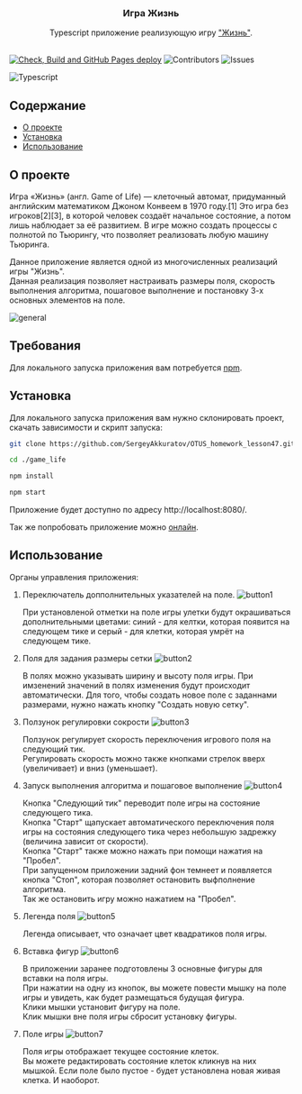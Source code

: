 <br/>
<p align="center">
  <h3 align="center">Игра Жизнь</h3>
  <p align="center">
    Typescript приложение реализующую игру <a href="https://ru.wikipedia.org/wiki/%D0%98%D0%B3%D1%80%D0%B0_%C2%AB%D0%96%D0%B8%D0%B7%D0%BD%D1%8C%C2%BB">"Жизнь"</a>.
    <br/>
    <br/>
  </p>
</p>

[![Check, Build and GitHub Pages deploy](https://github.com/SergeyAkkuratov/OTUS_homework_lesson20/actions/workflows/pull_request_check.yml/badge.svg?branch=main)](https://github.com/SergeyAkkuratov/OTUS_homework_lesson20/actions/workflows/pull_request_check.yml)
![Contributors](https://img.shields.io/github/contributors/SergeyAkkuratov/OTUS_homework_lesson20?color=dark-green) ![Issues](https://img.shields.io/github/issues/SergeyAkkuratov/OTUS_homework_lesson20)

![Typescript](https://img.shields.io/badge/TypeScript-007ACC?style=for-the-badge&logo=typescript&logoColor=white)

## Содержание

- [О проекте](#о-проекте)
- [Установка](#установка)
- [Использование](#использование)

## О проекте

Игра «Жизнь» (англ. Game of Life) — клеточный автомат, придуманный английским математиком Джоном Конвеем в 1970 году.[1] Это игра без игроков[2][3], в которой человек создаёт начальное состояние, а потом лишь наблюдает за её развитием. В игре можно создать процессы с полнотой по Тьюрингу, что позволяет реализовать любую машину Тьюринга.

Данное приложение является одной из многочисленных реализаций игры "Жизнь".  
Данная реализация позволяет настраивать размеры поля, скорость выполнения алгоритма, пошаговое выполнение и постановку 3-х основных элементов на поле.

![general](./images/general.gif)

## Требования

Для локального запуска приложения вам потребуется [npm](https://docs.npmjs.com/downloading-and-installing-node-js-and-npm).

## Установка

Для локального запуска приложения вам нужно склонировать проект, скачать зависимости и скрипт запуска:

```bash
git clone https://github.com/SergeyAkkuratov/OTUS_homework_lesson47.git ./game_life

cd ./game_life

npm install

npm start

```

Приложение будет доступно по адресу http://localhost:8080/.

Так же попробовать приложение можно [онлайн](https://sergeyakkuratov.github.io/OTUS_homework_lesson20/).

## Использование

Органы управления приложения:

1. Переключатель допполнительных указателей на поле.
   ![button1](./images/buttons_1.png)

   При установленой отметки на поле игры улетки будут окрашиваться дополнительными цветами: синий - для келтки, которая появится на следующем тике и серый - для клетки, которая умрёт на следующем тике.

1. Поля для задания размеры сетки
   ![button2](./images/buttons_2.png)

   В полях можно указывать ширину и высоту поля игры. При имзенений значений в полях изменения будут происходит автоматически. Для того, чтобы создать новое поле с заданнами размерами, нужно нажать кнопку "Создать новую сетку".

1. Ползунок регулировки сокрости
   ![button3](./images/buttons_3.png)

   Ползунок регулирует скорость переключения игрового поля на следующий тик.  
   Регулировать скорость можно также кнопками стрелок вверх (увеличивает) и вниз (уменьшает).

1. Запуск выполнения алгоритма и пошаговое выполнение
   ![button4](./images/buttons_4.png)

   Кнопка "Следующий тик" переводит поле игры на состояние следующего тика.  
   Кнопка "Старт" щапускает автоматического переключения поля игры на состояния следующего тика через небольшую задрежку (величина зависит от скорости).  
   Кнопка "Старт" также можно нажать при помощи нажатия на "Пробел".  
   При запущенном приложении задний фон темнеет и появляется кнопка "Стоп", которая позволяет остановить выфполнение алгоритма.  
   Так же остановить игру можно нажатием на "Пробел".

1. Легенда поля
   ![button5](./images/buttons_5.png)

   Легенда описывает, что означает цвет квадратиков поля игры.

1. Вставка фигур
   ![button6](./images/buttons_6.png)

   В приложении заранее подготовлены 3 основные фигуры для вставки на поля игры.  
   При нажатии на одну из кнопок, вы можете повести мышку на поле игры и увидеть, как будет размещаться будущая фигура.  
   Клики мышки установит фигуру на поле.  
   Клик мышки вне поля игры сбросит установку фигуры.

1. Поле игры
   ![button7](./images/buttons_7.png)

   Поля игры отображает текущее состояние клеток.  
   Вы можете редактировать состояние клеток кликнув на них мышкой. Если поле было пустое - будет установлена новая живая клетка. И наоборот.
